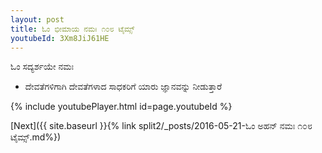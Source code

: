 ```yaml
---
layout: post
title: ಓಂ ಭೀಮಾಯ ನಮಃ ೧೦೮ ಟೈಮ್ಸ್
youtubeId: 3Xm8JiJ61HE
---
```

 
 
 ಓಂ ಸದ್ಯರ್ಶಯೇ ನಮಃ  
 
 -  ದೇವತೆಗಳಿಗಾಗಿ ದೇವತೆಗಳಾದ ಸಾಧಕರಿಗೆ ಯಾರು ಜ್ಞಾನವನ್ನು ನೀಡುತ್ತಾರೆ 
 
  
 
  
 
 
 
 
 
 


{% include youtubePlayer.html id=page.youtubeId %}
 
[Next]({{ site.baseurl }}{% link  split2/_posts/2016-05-21-ಓಂ ಅಹನ್ ನಮಃ ೧೦೮ ಟೈಮ್ಸ್.md%})
 
